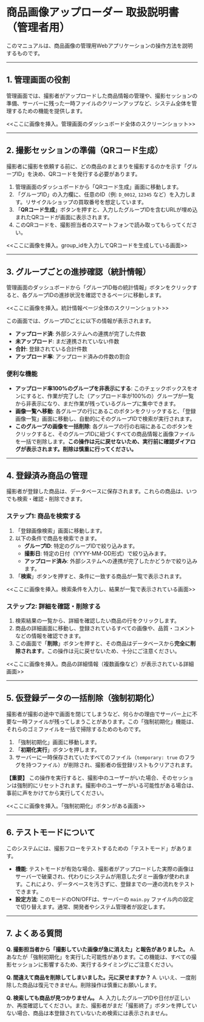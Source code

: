 # 商品画像アップローダー 取扱説明書（管理者用）

このマニュアルは、商品画像の管理用Webアプリケーションの操作方法を説明するものです。

---

## 1. 管理画面の役割

管理画面では、撮影者がアップロードした商品情報の管理や、撮影セッションの準備、サーバーに残った一時ファイルのクリーンアップなど、システム全体を管理するための機能を提供します。

<<ここに画像を挿入。管理画面のダッシュボード全体のスクリーンショット>>

---

## 2. 撮影セッションの準備（QRコード生成）

撮影者に撮影を依頼する前に、どの商品のまとまりを撮影するのかを示す「グループID」を決め、QRコードを発行する必要があります。

1.  管理画面のダッシュボードから「QRコード生成」画面に移動します。
2.  「グループID」の入力欄に、任意のID（例: `D_0012`, `12345` など）を入力します。リサイクルショップの買取番号を想定しています。
3.  「**QRコード生成**」ボタンを押すと、入力したグループIDを含むURLが埋め込まれたQRコードが画面に表示されます。
4.  このQRコードを、撮影担当者のスマートフォンで読み取ってもらってください。

<<ここに画像を挿入。group_idを入力してQRコードを生成している画面>>

---

## 3. グループごとの進捗確認（統計情報）

管理画面のダッシュボードから「グループID毎の統計情報」ボタンをクリックすると、各グループIDの進捗状況を確認できるページに移動します。

<<ここに画像を挿入。統計情報ページ全体のスクリーンショット>>

この画面では、グループIDごとに以下の情報が表示されます。

*   **アップロード済**: 外部システムへの連携が完了した件数
*   **未アップロード**: まだ連携されていない件数
*   **合計**: 登録されている合計件数
*   **アップロード率**: アップロード済みの件数の割合

### 便利な機能

*   **アップロード率100%のグループを非表示にする**: このチェックボックスをオンにすると、作業が完了した（アップロード率が100%の）グループが一覧から非表示になり、まだ作業が残っているグループに集中できます。
*   **画像一覧へ移動**: 各グループの行にあるこのボタンをクリックすると、「登録画像一覧」画面に移動し、自動的にそのグループIDで検索が実行されます。
*   **このグループの画像を一括削除**: 各グループの行の右端にあるこのボタンをクリックすると、そのグループIDに紐づくすべての商品情報と画像ファイルを一括で削除します。**この操作は元に戻せないため、実行前に確認ダイアログが表示されます。削除は慎重に行ってください。**

---

## 4. 登録済み商品の管理

撮影者が登録した商品は、データベースに保存されます。これらの商品は、いつでも検索・確認・削除できます。

### ステップ1: 商品を検索する

1.  「登録画像検索」画面に移動します。
2.  以下の条件で商品を検索できます。
    *   **グループID**: 特定のグループIDで絞り込みます。
    *   **撮影日**: 特定の日付（YYYY-MM-DD形式）で絞り込みます。
    *   **アップロード済み**: 外部システムへの連携が完了したかどうかで絞り込みます。
3.  「**検索**」ボタンを押すと、条件に一致する商品が一覧で表示されます。

<<ここに画像を挿入。検索条件を入力し、結果が一覧で表示されている画面>>

### ステップ2: 詳細を確認・削除する

1.  検索結果の一覧から、詳細を確認したい商品の行をクリックします。
2.  商品の詳細画面に移動し、登録されているすべての画像や、品質・コメントなどの情報を確認できます。
3.  この画面で「**削除**」ボタンを押すと、その商品はデータベースから**完全に削除されます**。この操作は元に戻せないため、十分にご注意ください。

<<ここに画像を挿入。商品の詳細情報（複数画像など）が表示されている詳細画面>>

---

## 5. 仮登録データの一括削除（強制初期化）

撮影者が撮影の途中で画面を閉じてしまうなど、何らかの理由でサーバー上に不要な一時ファイルが残ってしまうことがあります。この「強制初期化」機能は、それらのゴミファイルを一括で掃除するためのものです。

1.  「強制初期化」画面に移動します。
2.  「**初期化実行**」ボタンを押します。
3.  サーバーに一時保存されていたすべてのファイル（`temporary: true` のフラグを持つファイル）が削除され、撮影者の仮登録リストもクリアされます。

**【重要】**
この操作を実行すると、撮影中のユーザーがいた場合、そのセッションは強制的にリセットされます。撮影中のユーザーがいる可能性がある場合は、事前に声をかけてから実行してください。

<<ここに画像を挿入。「強制初期化」ボタンがある画面>>

---

## 6. テストモードについて

このシステムには、撮影フローをテストするための「テストモード」があります。

*   **機能**: テストモードが有効な場合、撮影者がアップロードした実際の画像はサーバーで破棄され、代わりにシステムが用意したダミー画像が使われます。これにより、データベースを汚さずに、登録までの一連の流れをテストできます。
*   **設定方法**: このモードのON/OFFは、サーバーの `main.py` ファイル内の設定で切り替えます。通常、開発者やシステム管理者が設定します。

---

## 7. よくある質問

**Q. 撮影担当者から「撮影していた画像が急に消えた」と報告がありました。**
A. あなたが「強制初期化」を実行した可能性があります。この機能は、すべての撮影セッションに影響するため、実行するタイミングにご注意ください。

**Q. 間違えて商品を削除してしまいました。元に戻せますか？**
A. いいえ、一度削除した商品は復元できません。削除操作は慎重にお願いします。

**Q. 検索しても商品が見つかりません。**
A. 入力したグループIDや日付が正しいか、再度確認してください。また、撮影者がまだ「撮影終了」ボタンを押していない場合、商品は本登録されていないため検索には表示されません。
